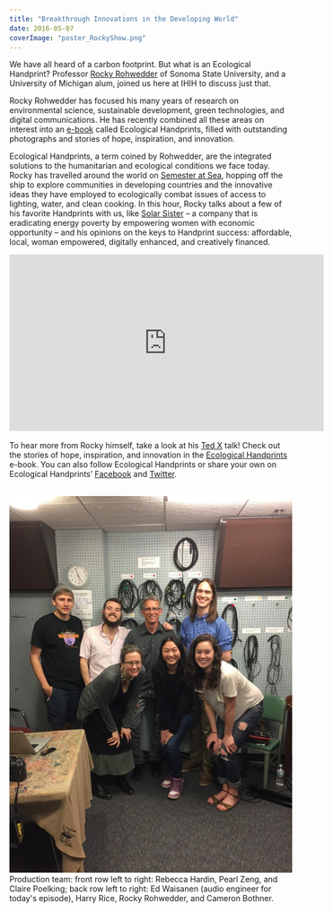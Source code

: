 ```yaml
---
title: "Breakthrough Innovations in the Developing World"
date: 2016-05-07
coverImage: "poster_RockyShow.png"
---
```


We have all heard of a carbon footprint. But what is an Ecological Handprint? Professor [Rocky Rohwedder](http://www.sonoma.edu/ensp/faculty/faculty/rocky-rohwedder.html) of Sonoma State University, and a University of Michigan alum, joined us here at IHIH to discuss just that.

Rocky Rohwedder has focused his many years of research on environmental science, sustainable development, green technologies, and digital communications. He has recently combined all these areas on interest into an [e-book](https://ecologicalhandprints.atavist.com/) called Ecological Handprints, filled with outstanding photographs and stories of hope, inspiration, and innovation.

<!--more-->

Ecological Handprints, a term coined by Rohwedder, are the integrated solutions to the humanitarian and ecological conditions we face today. Rocky has travelled around the world on [Semester at Sea](http://www.semesteratsea.org/), hopping off the ship to explore communities in developing countries and the innovative ideas they have employed to ecologically combat issues of access to lighting, water, and clean cooking. In this hour, Rocky talks about a few of his favorite Handprints with us, like [Solar Sister](https://www.youtube.com/watch?v=dTjAc46sRIU&feature=player_embedded) – a company that is eradicating energy poverty by empowering women with economic opportunity – and his opinions on the keys to Handprint success: affordable, local, woman empowered, digitally enhanced, and creatively financed.

<iframe width="560" height="315" src="https://www.youtube.com/embed/70FY8UP0HNM?si=gGOVm_hG_Fs-5hlx" title="YouTube video player" frameborder="0" allow="accelerometer; autoplay; clipboard-write; encrypted-media; gyroscope; picture-in-picture; web-share" referrerpolicy="strict-origin-when-cross-origin" allowfullscreen></iframe>

To hear more from Rocky himself, take a look at his [Ted X](https://www.youtube.com/watch?v=70FY8UP0HNM) talk! Check out the stories of hope, inspiration, and innovation in the [Ecological Handprints](https://ecologicalhandprints.atavist.com/) e-book. You can also follow Ecological Handprints or share your own on Ecological Handprints’ [Facebook](https://www.facebook.com/ecologicalhandprints/) and [Twitter](https://twitter.com/EcoHandprints).

 
![Rocky and production team in the studio](images/RockyAndMSCInStudio-768x1024.jpg) Production team: front row left to right: Rebecca Hardin, Pearl Zeng, and Claire Poelking; back row left to right: Ed Waisanen (audio engineer for today's episode), Harry Rice, Rocky Rohwedder, and Cameron Bothner.
